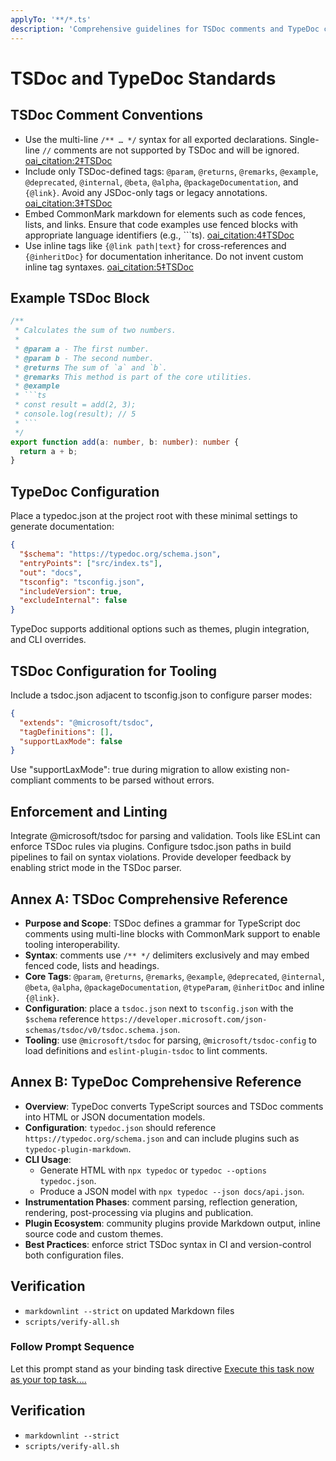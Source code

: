 ```yaml
---
applyTo: '**/*.ts'
description: 'Comprehensive guidelines for TSDoc comments and TypeDoc configuration'
---
```


# TSDoc and TypeDoc Standards

## TSDoc Comment Conventions

- Use the multi-line `/** … */` syntax for all exported declarations. Single-line `//` comments are not supported by TSDoc and will be ignored. [oai_citation:2‡TSDoc](https://tsdoc.org/pages/intro/approach/?utm_source=chatgpt.com)
- Include only TSDoc-defined tags: `@param`, `@returns`, `@remarks`, `@example`, `@deprecated`, `@internal`, `@beta`, `@alpha`, `@packageDocumentation`, and `{@link}`. Avoid any JSDoc-only tags or legacy annotations. [oai_citation:3‡TSDoc](https://tsdoc.org/?utm_source=chatgpt.com)
- Embed CommonMark markdown for elements such as code fences, lists, and links. Ensure that code examples use fenced blocks with appropriate language identifiers (e.g., ```ts). [oai_citation:4‡TSDoc](https://tsdoc.org/pages/intro/approach/?utm_source=chatgpt.com)
- Use inline tags like `{@link path|text}` for cross-references and `{@inheritDoc}` for documentation inheritance. Do not invent custom inline tag syntaxes. [oai_citation:5‡TSDoc](https://tsdoc.org/?utm_source=chatgpt.com)

## Example TSDoc Block

````ts
/**
 * Calculates the sum of two numbers.
 *
 * @param a - The first number.
 * @param b - The second number.
 * @returns The sum of `a` and `b`.
 * @remarks This method is part of the core utilities.
 * @example
 * ```ts
 * const result = add(2, 3);
 * console.log(result); // 5
 * ```
 */
export function add(a: number, b: number): number {
  return a + b;
}
````

## TypeDoc Configuration

Place a typedoc.json at the project root with these minimal settings to generate documentation:

```json
{
  "$schema": "https://typedoc.org/schema.json",
  "entryPoints": ["src/index.ts"],
  "out": "docs",
  "tsconfig": "tsconfig.json",
  "includeVersion": true,
  "excludeInternal": false
}
```

TypeDoc supports additional options such as themes, plugin integration, and CLI overrides.

## TSDoc Configuration for Tooling

Include a tsdoc.json adjacent to tsconfig.json to configure parser modes:

```json
{
  "extends": "@microsoft/tsdoc",
  "tagDefinitions": [],
  "supportLaxMode": false
}
```

Use "supportLaxMode": true during migration to allow existing non-compliant comments to be parsed without errors.

## Enforcement and Linting

Integrate @microsoft/tsdoc for parsing and validation. Tools like ESLint can enforce TSDoc rules via plugins. Configure tsdoc.json paths in build pipelines to fail on syntax violations. Provide developer feedback by enabling strict mode in the TSDoc parser.

## Annex A: TSDoc Comprehensive Reference

- **Purpose and Scope**: TSDoc defines a grammar for TypeScript doc comments using
  multi-line blocks with CommonMark support to enable tooling interoperability.
- **Syntax**: comments use `/** */` delimiters exclusively and may embed fenced
  code, lists and headings.
- **Core Tags**: `@param`, `@returns`, `@remarks`, `@example`, `@deprecated`,
  `@internal`, `@beta`, `@alpha`, `@packageDocumentation`, `@typeParam`,
  `@inheritDoc` and inline `{@link}`.
- **Configuration**: place a `tsdoc.json` next to `tsconfig.json` with the
  `$schema` reference `https://developer.microsoft.com/json-schemas/tsdoc/v0/tsdoc.schema.json`.
- **Tooling**: use `@microsoft/tsdoc` for parsing, `@microsoft/tsdoc-config` to
  load definitions and `eslint-plugin-tsdoc` to lint comments.

## Annex B: TypeDoc Comprehensive Reference

- **Overview**: TypeDoc converts TypeScript sources and TSDoc comments into HTML
  or JSON documentation models.
- **Configuration**: `typedoc.json` should reference
  `https://typedoc.org/schema.json` and can include plugins such as
  `typedoc-plugin-markdown`.
- **CLI Usage**:
  - Generate HTML with `npx typedoc` or `typedoc --options typedoc.json`.
  - Produce a JSON model with `npx typedoc --json docs/api.json`.
- **Instrumentation Phases**: comment parsing, reflection generation, rendering,
  post-processing via plugins and publication.
- **Plugin Ecosystem**: community plugins provide Markdown output, inline source
  code and custom themes.
- **Best Practices**: enforce strict TSDoc syntax in CI and version-control both
  configuration files.

## Verification

- `markdownlint --strict` on updated Markdown files
- `scripts/verify-all.sh`

### Follow Prompt Sequence

Let this prompt stand as your binding task directive [Execute this task now as your top task....](../prompts/tsdoc-typedoc.prompt.md)


## Verification

- `markdownlint --strict`
- `scripts/verify-all.sh`
